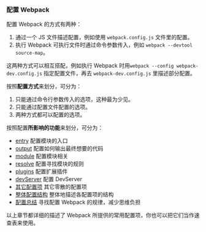 ### 配置 Webpack
配置 Webpack 的方式有两种：
1. 通过一个 JS 文件描述配置，例如使用 `webpack.config.js` 文件里的配置。
2. 执行 Webpack 可执行文件时通过命令参数传入，例如 `webpack --devtool source-map`。

这两种方式可以相互搭配，例如执行 Webpack 时用`webpack --config webpack-dev.config.js` 指定配置文件，再去 `webpack-dev.config.js` 里描述部分配置。

按照**配置方式**来划分，可分为：
1. 只能通过命令行参数传入的选项，这种最为少见。
2. 只能通过配置文件配置的选项。
3. 两种方式都可以配置的选项。

按照配置**所影响的功能**来划分，可分为：
- [entry](entry.md) 配置模块的入口
- [output](output.md) 配置如何输出最终想要的代码
- [module](module.md) 配置模块相关
- [resolve](resolve.md) 配置寻找模块的规则
- [plugins](plugins.md) 配置扩展插件
- [devServer](devServer.md) 配置 DevServer
- [其它配置项](其它配置项.md) 其它零散的配置项
- [整体配置结构](整体配置结构.md) 整体地描述各配置项的结构
- [配置总结](配置总结.md) 寻找配置 Webpack 的规律，减少思维负担

以上章节都详细的描述了 Webpack 所提供的常用配置项，你也可以把它们当作速查表来使用。